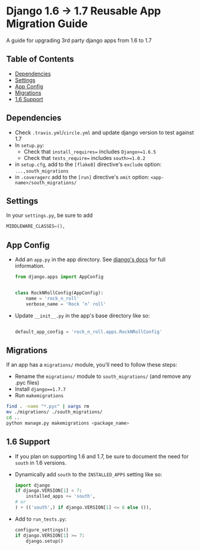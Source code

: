 # Django 1.6 -> 1.7 Reusable App Migration Guide
A guide for upgrading 3rd party django apps from 1.6 to 1.7

## Table of Contents
- [Dependencies](#dependencies)
- [Settings](#settings)
- [App Config](#app-config)
- [Migrations](#migrations)
- [1.6 Support](#1.6-support)

## Dependencies
- Check `.travis.yml`/`circle.yml` and update django version to test against 1.7
- In `setup.py`:
  - Check that `install_requires=` includes `Django>=1.6.5`
  - Check that `tests_require=` includes `south>=1.0.2`
- in `setup.cfg`, add to the `[flake8]` directive's `exclude` option: `...,south_migrations`
- in `.coveragerc` add to the `[run]` directive's `omit` option: `<app-name>/south_migrations/` 

## Settings
In your `settings.py`, be sure to add 

```python
MIDDLEWARE_CLASSES=(),
```

## App Config
- Add an `app.py` in the app directory. See [django's docs](https://docs.djangoproject.com/en/1.7/ref/applications/#for-application-authors) for full information.
  ```python
  from django.apps import AppConfig


  class RockNRollConfig(AppConfig):
      name = 'rock_n_roll'
      verbose_name = 'Rock ’n’ roll'
  
  ```
- Update `__init__.py` in the app's base directory like so:
  ```python
  
  default_app_config = 'rock_n_roll.apps.RockNRollConfig'
  ```

## Migrations
If an app has a `migrations/` module, you'll need to follow these steps:
- Rename the `migrations/` module to `south_migrations/` (and remove any .pyc files)
- Install `django==1.7.7`
- Run `makemigrations` 

```bash
find . -name "*.pyc" | xargs rm
mv ./migrations/ ./south_migrations/
cd ..
python manage.py makemigrations <package_name>
```

## 1.6 Support
- If you plan on supporting 1.6 and 1.7, be sure to document the need for `south` in 1.6 versions.
- Dynamically add `south` to the `INSTALLED_APPS` setting like so:

  ```python
  import django
  if django.VERSION[1] < 7:
      installed_apps += 'south',
  # or
  ) + (('south',) if django.VERSION[1] <= 6 else ()),
  ```           
- Add to `run_tests.py`:

  ```python
  configure_settings()
  if django.VERSION[1] >= 7:
      django.setup()
  ```
